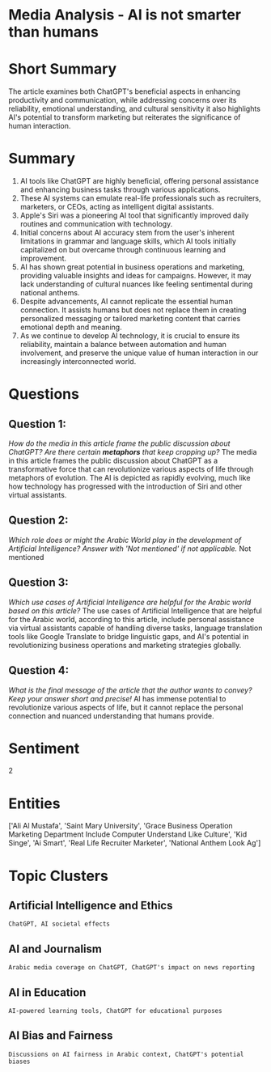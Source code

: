 # Media Analysis - AI is not smarter than humans

# Short Summary
The article examines both ChatGPT's beneficial aspects in enhancing productivity and communication, while addressing concerns over its reliability, emotional understanding, and cultural sensitivity it also highlights AI's potential to transform marketing but reiterates the significance of human interaction.

# Summary
1. AI tools like ChatGPT are highly beneficial, offering personal assistance and enhancing business tasks through various applications.
2. These AI systems can emulate real-life professionals such as recruiters, marketers, or CEOs, acting as intelligent digital assistants.
3. Apple's Siri was a pioneering AI tool that significantly improved daily routines and communication with technology.
4. Initial concerns about AI accuracy stem from the user's inherent limitations in grammar and language skills, which AI tools initially capitalized on but overcame through continuous learning and improvement.
5. AI has shown great potential in business operations and marketing, providing valuable insights and ideas for campaigns. However, it may lack understanding of cultural nuances like feeling sentimental during national anthems.
6. Despite advancements, AI cannot replicate the essential human connection. It assists humans but does not replace them in creating personalized messaging or tailored marketing content that carries emotional depth and meaning.
7. As we continue to develop AI technology, it is crucial to ensure its reliability, maintain a balance between automation and human involvement, and preserve the unique value of human interaction in our increasingly interconnected world.

# Questions
## Question 1:
*How do the media in this article frame the public discussion about ChatGPT? Are there certain **metaphors** that keep cropping up?*
The media in this article frames the public discussion about ChatGPT as a transformative force that can revolutionize various aspects of life through metaphors of evolution. The AI is depicted as rapidly evolving, much like how technology has progressed with the introduction of Siri and other virtual assistants.
## Question 2:
*Which role does or might the Arabic World play in the development of Artificial Intelligence? Answer with 'Not mentioned' if not applicable.*
Not mentioned
## Question 3:
*Which use cases of Artificial Intelligence are helpful for the Arabic world based on this article?*
The use cases of Artificial Intelligence that are helpful for the Arabic world, according to this article, include personal assistance via virtual assistants capable of handling diverse tasks, language translation tools like Google Translate to bridge linguistic gaps, and AI's potential in revolutionizing business operations and marketing strategies globally.
## Question 4:
*What is the final message of the article that the author wants to convey? Keep your answer short and precise!*
AI has immense potential to revolutionize various aspects of life, but it cannot replace the personal connection and nuanced understanding that humans provide.

# Sentiment
2

# Entities
['Ali Al Mustafa', 'Saint Mary University', 'Grace Business Operation Marketing Department Include Computer Understand Like Culture', 'Kid Singe', 'Ai Smart', 'Real Life Recruiter Marketer', 'National Anthem Look Ag']

# Topic Clusters
## Artificial Intelligence and Ethics
	ChatGPT, AI societal effects
## AI and Journalism
	Arabic media coverage on ChatGPT, ChatGPT's impact on news reporting
## AI in Education
	AI-powered learning tools, ChatGPT for educational purposes
## AI Bias and Fairness
	Discussions on AI fairness in Arabic context, ChatGPT's potential biases

